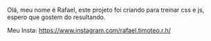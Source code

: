 Olá, meu nome é Rafael, este projeto foi criando para treinar css e js, espero que gostem do resultando.

Meu Insta: https://www.instagram.com/rafael.timoteo.r.h/
